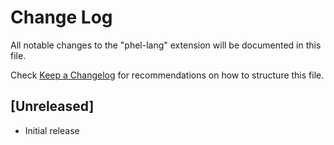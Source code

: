 # Change Log

All notable changes to the "phel-lang" extension will be documented in this file.

Check [Keep a Changelog](http://keepachangelog.com/) for recommendations on how to structure this file.

## [Unreleased]

- Initial release